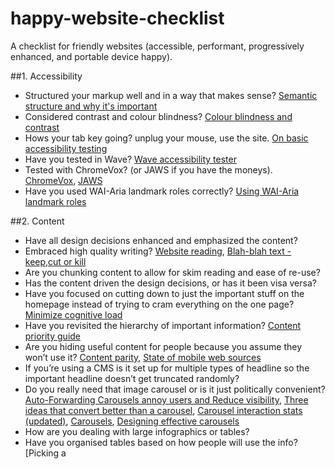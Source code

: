 happy-website-checklist
=======================

A checklist for friendly websites (accessible, performant, progressively enhanced, and portable device happy). 

##1. Accessibility

- Structured your markup well and in a way that makes sense?    [Semantic structure and why it's important](http://webaim.org/techniques/semanticstructure/)
- Considered contrast and colour blindness?     [Colour blindness and contrast](http://www.visionaustralia.org/digital-access-cca)
- Hows your tab key going? unplug your mouse, use the site.     [On basic accessibility testing](http://24ways.org/2013/coding-towards-accessibility/)
- Have you tested in Wave?  [Wave accessibility tester](http://wave.webaim.org/)
- Tested with ChromeVox? (or JAWS if you have the moneys).          [ChromeVox](http://www.chromevox.com/), [JAWS](http://www.freedomscientific.com/products/fs/jaws-product-page.asp)
- Have you used WAI-Aria landmark roles correctly?          [Using WAI-Aria landmark roles](http://blog.paciellogroup.com/2013/02/using-wai-aria-landmarks-2013/)

##2. Content

- Have all design decisions enhanced and emphasized the content?
- Embraced high quality writing? [Website reading](http://www.nngroup.com/articles/website-reading/), [Blah-blah text - keep,cut or kill](http://www.nngroup.com/articles/blah-blah-text-keep-cut-or-kill/)
- Are you chunking content to allow for skim reading and ease of re-use?
- Has the content driven the design decisions, or has it been visa versa?
- Have you focused on cutting down to just the important stuff on the homepage instead of trying to cram everything on the one page? [Minimize cognitive load](http://www.nngroup.com/articles/minimize-cognitive-load/)
- Have you revisited the hierarchy of important information? [Content priority guide](http://seesparkbox.com/foundry/content_priority_guide)
- Are you hiding useful content for people because you assume they won’t use it?  [Content parity](http://gomakethings.com/content-parity-on-the-web/), [State of mobile web sources](http://karenmcgrane.com/2013/06/13/state-of-the-mobile-web-sources/)
- If you’re using a CMS is it set up for multiple types of headline so the important headline doesn’t get truncated randomly?
- Do you really need that image carousel or is it just politically convenient? [Auto-Forwarding Carousels annoy users and Reduce visibility](http://www.nngroup.com/articles/auto-forwarding/), [Three ideas that convert better than a carousel](http://econsultancy.com/au/blog/62715-three-ideas-that-convert-better-than-a-standard-carousel), [Carousel interaction stats (updated)](http://weedygarden.net/2013/07/carousel-interaction-stats/), [Carousels](http://bradfrostweb.com/blog/post/carousels/), [Designing effective carousels](http://www.nngroup.com/articles/designing-effective-carousels/)
- How are you dealing with large infographics or tables? 
- Have you organised tables based on how people will use the info? [Picking a 
